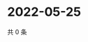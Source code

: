 # 2022-05-25

共 0 条

<!-- BEGIN WEIBO -->
<!-- 最后更新时间 Wed May 25 2022 17:16:36 GMT+0800 (China Standard Time) -->

<!-- END WEIBO -->
